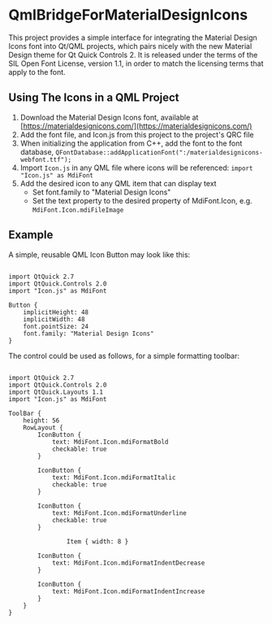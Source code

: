 # QmlBridgeForMaterialDesignIcons

This project provides a simple interface for integrating the Material Design Icons font into Qt/QML projects, which pairs nicely with the new Material Design theme for Qt Quick Controls 2. It is released under the terms of the SIL Open Font License, version 1.1, in order to match the licensing terms that apply to the font.

## Using The Icons in a QML Project

1. Download the Material Design Icons font, available at  [https://materialdesignicons.com/](https://materialdesignicons.com/)
2. Add the font file, and Icon.js from this project to the project's QRC file
3. When initializing the application from C++, add the font to the font database, `QFontDatabase::addApplicationFont(":/materialdesignicons-webfont.ttf");`
4. Import `Icon.js` in any QML file where icons will be referenced: `import "Icon.js" as MdiFont`
5. Add the desired icon to any QML item that can display text
    * Set font.family to "Material Design Icons"
    * Set the text property to the desired property of MdiFont.Icon, e.g. `MdiFont.Icon.mdiFileImage`

## Example

A simple, reusable QML Icon Button may look like this:

```

import QtQuick 2.7
import QtQuick.Controls 2.0
import "Icon.js" as MdiFont

Button {
    implicitHeight: 48
    implicitWidth: 48
    font.pointSize: 24
    font.family: "Material Design Icons"
}

```

The control could be used as follows, for a simple formatting toolbar:

```

import QtQuick 2.7
import QtQuick.Controls 2.0
import QtQuick.Layouts 1.1
import "Icon.js" as MdiFont

ToolBar {
    height: 56
    RowLayout {
        IconButton {
            text: MdiFont.Icon.mdiFormatBold
            checkable: true
        }

        IconButton {
            text: MdiFont.Icon.mdiFormatItalic
            checkable: true
        }

        IconButton {
            text: MdiFont.Icon.mdiFormatUnderline
            checkable: true
        }
        
                Item { width: 8 }

        IconButton {
            text: MdiFont.Icon.mdiFormatIndentDecrease
        }

        IconButton {
            text: MdiFont.Icon.mdiFormatIndentIncrease
        }
    }
}
```
